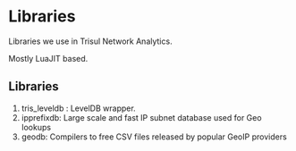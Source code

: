 Libraries
=========

Libraries we use in Trisul Network Analytics. 

Mostly LuaJIT based.


## Libraries

1. tris_leveldb :  LevelDB wrapper. 
2. ipprefixdb:  Large scale and fast IP subnet database used for Geo lookups
3. geodb: Compilers to free CSV files released by popular GeoIP providers




